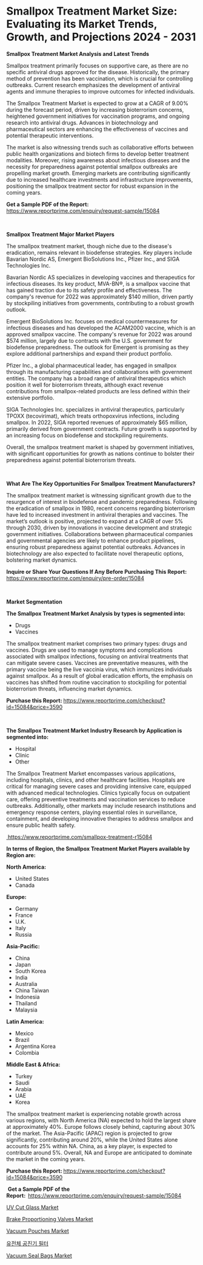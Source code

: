 <p><h1>Smallpox Treatment Market Size: Evaluating its Market Trends, Growth, and Projections 2024 - 2031</h1></p><p><strong>Smallpox Treatment Market Analysis and Latest Trends</strong></p>
<p><p>Smallpox treatment primarily focuses on supportive care, as there are no specific antiviral drugs approved for the disease. Historically, the primary method of prevention has been vaccination, which is crucial for controlling outbreaks. Current research emphasizes the development of antiviral agents and immune therapies to improve outcomes for infected individuals. </p><p>The Smallpox Treatment Market is expected to grow at a CAGR of 9.00% during the forecast period, driven by increasing bioterrorism concerns, heightened government initiatives for vaccination programs, and ongoing research into antiviral drugs. Advances in biotechnology and pharmaceutical sectors are enhancing the effectiveness of vaccines and potential therapeutic interventions. </p><p>The market is also witnessing trends such as collaborative efforts between public health organizations and biotech firms to develop better treatment modalities. Moreover, rising awareness about infectious diseases and the necessity for preparedness against potential smallpox outbreaks are propelling market growth. Emerging markets are contributing significantly due to increased healthcare investments and infrastructure improvements, positioning the smallpox treatment sector for robust expansion in the coming years.</p></p>
<p><strong>Get a Sample PDF of the Report:&nbsp;</strong> <a href="https://www.reportprime.com/enquiry/request-sample/15084">https://www.reportprime.com/enquiry/request-sample/15084</a></p>
<p>&nbsp;</p>
<p><strong>Smallpox Treatment Major Market Players</strong></p>
<p><p>The smallpox treatment market, though niche due to the disease's eradication, remains relevant in biodefense strategies. Key players include Bavarian Nordic AS, Emergent BioSolutions Inc., Pfizer Inc., and SIGA Technologies Inc.</p><p>Bavarian Nordic AS specializes in developing vaccines and therapeutics for infectious diseases. Its key product, MVA-BN®, is a smallpox vaccine that has gained traction due to its safety profile and effectiveness. The company's revenue for 2022 was approximately $140 million, driven partly by stockpiling initiatives from governments, contributing to a robust growth outlook.</p><p>Emergent BioSolutions Inc. focuses on medical countermeasures for infectious diseases and has developed the ACAM2000 vaccine, which is an approved smallpox vaccine. The company's revenue for 2022 was around $574 million, largely due to contracts with the U.S. government for biodefense preparedness. The outlook for Emergent is promising as they explore additional partnerships and expand their product portfolio.</p><p>Pfizer Inc., a global pharmaceutical leader, has engaged in smallpox through its manufacturing capabilities and collaborations with government entities. The company has a broad range of antiviral therapeutics which position it well for bioterrorism threats, although exact revenue contributions from smallpox-related products are less defined within their extensive portfolio. </p><p>SIGA Technologies Inc. specializes in antiviral therapeutics, particularly TPOXX (tecovirimat), which treats orthopoxvirus infections, including smallpox. In 2022, SIGA reported revenues of approximately $65 million, primarily derived from government contracts. Future growth is supported by an increasing focus on biodefense and stockpiling requirements.</p><p>Overall, the smallpox treatment market is shaped by government initiatives, with significant opportunities for growth as nations continue to bolster their preparedness against potential bioterrorism threats.</p></p>
<p>&nbsp;</p>
<p><strong>What Are The Key Opportunities For Smallpox Treatment Manufacturers?</strong></p>
<p><p>The smallpox treatment market is witnessing significant growth due to the resurgence of interest in biodefense and pandemic preparedness. Following the eradication of smallpox in 1980, recent concerns regarding bioterrorism have led to increased investment in antiviral therapies and vaccines. The market’s outlook is positive, projected to expand at a CAGR of over 5% through 2030, driven by innovations in vaccine development and strategic government initiatives. Collaborations between pharmaceutical companies and governmental agencies are likely to enhance product pipelines, ensuring robust preparedness against potential outbreaks. Advances in biotechnology are also expected to facilitate novel therapeutic options, bolstering market dynamics.</p></p>
<p><strong>Inquire or Share Your Questions If Any Before Purchasing This Report:</strong> <a href="https://www.reportprime.com/enquiry/pre-order/15084">https://www.reportprime.com/enquiry/pre-order/15084</a></p>
<p>&nbsp;</p>
<p><strong>Market Segmentation</strong></p>
<p><strong>The Smallpox Treatment Market Analysis by types is segmented into:</strong></p>
<p><ul><li>Drugs</li><li>Vaccines</li></ul></p>
<p><p>The smallpox treatment market comprises two primary types: drugs and vaccines. Drugs are used to manage symptoms and complications associated with smallpox infections, focusing on antiviral treatments that can mitigate severe cases. Vaccines are preventative measures, with the primary vaccine being the live vaccinia virus, which immunizes individuals against smallpox. As a result of global eradication efforts, the emphasis on vaccines has shifted from routine vaccination to stockpiling for potential bioterrorism threats, influencing market dynamics.</p></p>
<p><strong>Purchase this Report:&nbsp;</strong><a href="https://www.reportprime.com/checkout?id=15084&price=3590">https://www.reportprime.com/checkout?id=15084&price=3590</a></p>
<p>&nbsp;</p>
<p><strong>The Smallpox Treatment Market Industry Research by Application is segmented into:</strong></p>
<p><ul><li>Hospital</li><li>Clinic</li><li>Other</li></ul></p>
<p><p>The Smallpox Treatment Market encompasses various applications, including hospitals, clinics, and other healthcare facilities. Hospitals are critical for managing severe cases and providing intensive care, equipped with advanced medical technologies. Clinics typically focus on outpatient care, offering preventive treatments and vaccination services to reduce outbreaks. Additionally, other markets may include research institutions and emergency response centers, playing essential roles in surveillance, containment, and developing innovative therapies to address smallpox and ensure public health safety.</p></p>
<p><a href="https://www.reportprime.com/smallpox-treatment-r15084">&nbsp;https://www.reportprime.com/smallpox-treatment-r15084</a></p>
<p><strong>In terms of Region, the Smallpox Treatment Market Players available by Region are:</strong></p>
<p>
    <p> <strong> North America: </strong>
        <ul>
            <li>United States</li>
            <li>Canada</li>
        </ul>
        </p> 
    <p> <strong> Europe: </strong>
        <ul>
            <li>Germany</li>
            <li>France</li>
            <li>U.K.</li>
            <li>Italy</li>
            <li>Russia</li>
        </ul>
        </p> 
    <p> <strong> Asia-Pacific: </strong>
        <ul>
            <li>China</li>
            <li>Japan</li>
            <li>South Korea</li>
            <li>India</li>
            <li>Australia</li>
            <li>China Taiwan</li>
            <li>Indonesia</li>
            <li>Thailand</li>
            <li>Malaysia</li>
        </ul>
        </p> 
    <p> <strong> Latin America: </strong>
        <ul>
            <li>Mexico</li>
            <li>Brazil</li>
            <li>Argentina Korea</li>
            <li>Colombia</li>
        </ul>
        </p> 
    <p> <strong> Middle East & Africa: </strong>
        <ul>
            <li>Turkey</li>
            <li>Saudi</li>
            <li>Arabia</li>
            <li>UAE</li>
            <li>Korea</li>
        </ul>
    </p>
    </p>
<p><p>The smallpox treatment market is experiencing notable growth across various regions, with North America (NA) expected to hold the largest share at approximately 40%. Europe follows closely behind, capturing about 30% of the market. The Asia-Pacific (APAC) region is projected to grow significantly, contributing around 20%, while the United States alone accounts for 25% within NA. China, as a key player, is expected to contribute around 5%. Overall, NA and Europe are anticipated to dominate the market in the coming years.</p></p>
<p><strong>Purchase this Report: </strong><a href="https://www.reportprime.com/checkout?id=15084&price=3590">https://www.reportprime.com/checkout?id=15084&price=3590</a></p>
<p>&nbsp;<strong>Get a Sample PDF of the Report:&nbsp;&nbsp;</strong><a href="https://www.reportprime.com/enquiry/request-sample/15084">https://www.reportprime.com/enquiry/request-sample/15084</a></p>
<p><strong></strong></p>
<p><p><a href="https://medium.com/@jsksk366/the-uv-cut-glass-market-report-analyzes-important-operational-and-performance-data-so-one-may-f3d22f0ca1ec">UV Cut Glass Market</a></p><p><a href="https://medium.com/@jsksk366/the-brake-proportioning-valves-industry-analysis-report-offers-a-comprehensive-and-current-e07c312c2e71">Brake Proportioning Valves Market</a></p><p><a href="https://issuu.com/reportprime-2/docs/vacuum-pouches-market-size-2030.ppt_827af7b8f4e7f7">Vacuum Pouches Market</a></p><p><a href="https://medium.com/@marielesch2023/%EC%84%B8%EA%B3%84-dielectric-resonator-filters-market-%EC%9D%80-2024%EC%97%90%EC%84%9C-2031%EB%A1%9C-%EC%97%B0%ED%8F%89%EA%B7%A0-%EC%A6%9D%EA%B0%80%EC%9C%A8%EC%9D%84-%EB%B3%B4%EC%9D%BC-%EA%B2%83%EC%9C%BC%EB%A1%9C-%EC%98%88%EC%83%81%EB%90%A9%EB%8B%88%EB%8B%A4-8ffd6f7179e0">유전체 공진기 필터</a></p><p><a href="https://issuu.com/reportprime-2/docs/vacuum-seal-bags-market-size-2030.p_c0a364fcdf88d1">Vacuum Seal Bags Market</a></p></p>